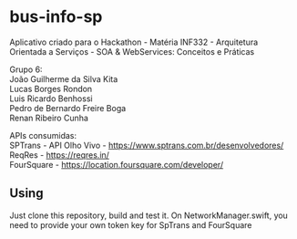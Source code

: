 # bus-info-sp
Aplicativo criado para o Hackathon - Matéria INF332 - Arquitetura Orientada a Serviços - SOA & WebServices: Conceitos e Práticas

Grupo 6:  
João Guilherme da Silva Kita  
Lucas Borges Rondon  
Luis Ricardo Benhossi  
Pedro de Bernardo Freire Boga  
Renan Ribeiro Cunha  
  
APIs consumidas:  
SPTrans - API Olho Vivo - https://www.sptrans.com.br/desenvolvedores/  
ReqRes - https://reqres.in/  
FourSquare - https://location.foursquare.com/developer/  

## Using
Just clone this repository, build and test it.
On NetworkManager.swift, you need to provide your own token key for SpTrans and FourSquare


